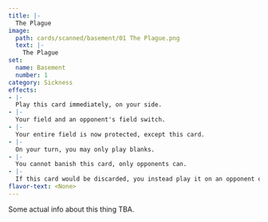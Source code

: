 ```yaml
---
title: |-
  The Plague
image: 
  path: cards/scanned/basement/01 The Plague.png
  text: |-
    The Plague
set:
  name: Basement
  number: 1
category: Sickness
effects: 
- |-
  Play this card immediately, on your side.
- |-
  Your field and an opponent's field switch.
- |-
  Your entire field is now protected, except this card.
- |-
  On your turn, you may only play blanks.
- |-
  You cannot banish this card, only opponents can.
- |-
  If this card would be discarded, you instead play it on an opponent of your choice.
flavor-text: <None>
---
```

Some actual info about this thing TBA.
